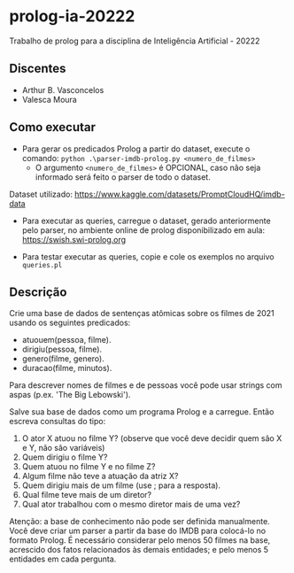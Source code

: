 # prolog-ia-20222

Trabalho de prolog para a disciplina de Inteligência Artificial - 20222

## Discentes

- Arthur B. Vasconcelos
- Valesca Moura

## Como executar

- Para gerar os predicados Prolog a partir do dataset, execute o comando: ```python .\parser-imdb-prolog.py <numero_de_filmes>```
    - O argumento ```<numero_de_filmes>``` é OPCIONAL, caso não seja informado será feito o parser de todo o dataset.

Dataset utilizado: https://www.kaggle.com/datasets/PromptCloudHQ/imdb-data

- Para executar as queries, carregue o dataset, gerado anteriormente pelo parser, no ambiente online de prolog disponibilizado em aula: https://swish.swi-prolog.org

- Para testar executar as queries, copie e cole os exemplos no arquivo `queries.pl`

## Descrição

Crie uma base de dados de sentenças atômicas sobre os filmes de 2021 usando os seguintes predicados:
- atuouem(pessoa, filme).
- dirigiu(pessoa, filme).
- genero(filme, genero).
- duracao(filme, minutos).

Para descrever nomes de filmes e de pessoas você pode usar strings com aspas (p.ex. 'The Big Lebowski').

Salve sua base de dados como um programa Prolog e a carregue. Então escreva consultas do tipo:
1.  O ator X atuou no filme Y? (observe que você deve decidir quem são X e Y, não são variáveis)
2. Quem dirigiu o filme Y?
3. Quem atuou no filme Y e no filme Z?
4. Algum filme não teve a atuação da atriz X?
5. Quem dirigiu mais de um filme (use ; para a resposta).
6. Qual filme teve mais de um diretor?
7. Qual ator trabalhou com o mesmo diretor mais de uma vez?

Atenção: a base de conhecimento não pode ser definida manualmente. Você deve criar um parser a partir da base do IMDB para colocá-lo no formato Prolog.
É necessário considerar pelo menos 50 filmes na base, acrescido dos fatos relacionados às demais entidades; e pelo menos 5 entidades em cada pergunta.
